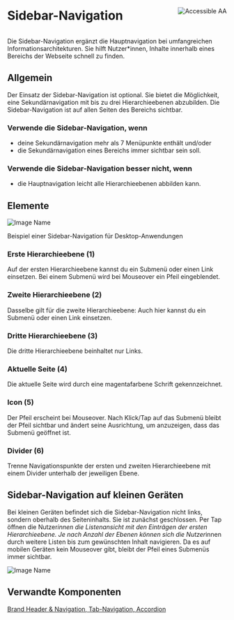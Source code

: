 <div style="display: inline-flex; align-items: center; justify-content: space-between; width: 100%;">
    <h1>Sidebar-Navigation</h1>
    <img src="assets/aa.png" alt="Accessible AA" />
</div>

Die Sidebar-Navigation ergänzt die Hauptnavigation bei umfangreichen Informationsarchitekturen. Sie hilft Nutzer\*innen, Inhalte innerhalb eines Bereichs der Webseite schnell zu finden.

## Allgemein

Der Einsatz der Sidebar-Navigation ist optional. Sie bietet die Möglichkeit, eine Sekundärnavigation mit bis zu drei Hierarchieebenen abzubilden. Die Sidebar-Navigation ist auf allen Seiten des Bereichs sichtbar.

### Verwende die Sidebar-Navigation, wenn

- deine Sekundärnavigation mehr als 7 Menüpunkte enthält und/oder
- die Sekundärnavigation eines Bereichs immer sichtbar sein soll.

### Verwende die Sidebar-Navigation besser nicht, wenn

- die Hauptnavigation leicht alle Hierarchieebenen abbilden kann.

## Elemente

![Image Name](assets/3_components/sidebar-navigation/sidebar-navigation-elements.png)

Beispiel einer Sidebar-Navigation für Desktop-Anwendungen

### Erste Hierarchieebene (1)

Auf der ersten Hierarchieebene kannst du ein Submenü oder einen Link einsetzen. Bei einem Submenü wird bei Mouseover ein Pfeil eingeblendet.

### Zweite Hierarchieebene (2)

Dasselbe gilt für die zweite Hierarchieebene: Auch hier kannst du ein Submenü oder einen Link einsetzen.

### Dritte Hierarchieebene (3)

Die dritte Hierarchieebene beinhaltet nur Links.

### Aktuelle Seite (4)

Die aktuelle Seite wird durch eine magentafarbene Schrift gekennzeichnet.

### Icon (5)

Der Pfeil erscheint bei Mouseover. Nach Klick/Tap auf das Submenü bleibt der Pfeil sichtbar und ändert seine Ausrichtung, um anzuzeigen, dass das Submenü geöffnet ist.

### Divider (6)

Trenne Navigationspunkte der ersten und zweiten Hierarchieebene mit einem Divider unterhalb der jeweiligen Ebene.

## Sidebar-Navigation auf kleinen Geräten

Bei kleinen Geräten befindet sich die Sidebar-Navigation nicht links, sondern oberhalb des Seiteninhalts. Sie ist zunächst geschlossen. Per Tap öffnen die Nutzer*innen die Listenansicht mit den Einträgen der ersten Hierarchieebene.
Je nach Anzahl der Ebenen können sich die Nutzer*innen durch weitere Listen bis zum gewünschten Inhalt navigieren.
Da es auf mobilen Geräten kein Mouseover gibt, bleibt der Pfeil eines Submenüs immer sichtbar.

![Image Name](assets/3_components/sidebar-navigation/Sidebar-navigation-mobile.png)

## Verwandte Komponenten

[Brand Header & Navigation, ](?path=/usage/components-brand-header-navigation--standard)
[Tab-Navigation, ](?path=/usage/components-tab-navigation--text-icon)
[Accordion ](?path=/usage/components-accordion--standard)
